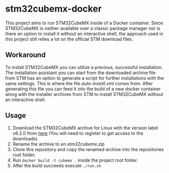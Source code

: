 # stm32cubemx-docker

This project aims to run STM32CubeMX inside of a Docker container. Since STM32CubeMX is neither available over a classic package manager nor is there an option to install it without an interactive shell, the approach used in this project still relies a lot on the official STM download files.

## Workaround
To install STM32CubeMX you can utilize a previous, successful installation. The installation assistant you can start from the downloaded archive file from STM has an option to generate a script for further installations with the same settings. This is where the file *auto-install.xml* comes from. After generating this file you can feed it into the build of a new docker container along with the installer archives from STM to install STM32CubeMX without an interactive shell.

## Usage 

 1. Download the STM32CubeMX archive for Linux with the version label v6.2.0 from [here](https://www.st.com/en/development-tools/stm32cubemx.html) (You will need to register to get access to the downloads).
 2. Rename the archive to *en.stm32cubemx.zip*
 3. Clone this repository and copy the renamed archive into the repositories root folder.
 4. Run `docker build -t cubemx .` inside the project root folder.
 5. After the build succeeds execute `./run.sh` 

